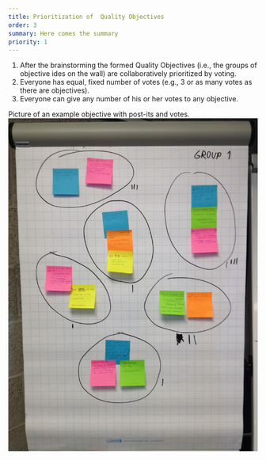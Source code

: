 ```yaml
---
title: Prioritization of  Quality Objectives
order: 3
summary: Here comes the summary
priority: 1
---
```

1. After the brainstorming the formed Quality Objectives (i.e., the groups of objective ides on the wall) are collaboratively prioritized by voting.
2. Everyone has equal, fixed number of votes (e.g., 3 or as many votes as there are objectives). 
3. Everyone can give any number of his or her votes to any objective.

<div class="panel panel-default">
<div class="panel-heading">Picture of an example objective with post-its and votes.
</div>
<div class="panel-body">
<a href="/files/part11/u-qasar%20quality%20objectives.jpg"><img src="/files/part11/u-qasar%20quality%20objectives-medium.jpg"></a>

</div>
</div>

